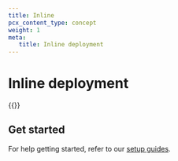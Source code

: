 ```yaml
---
title: Inline
pcx_content_type: concept
weight: 1
meta:
   title: Inline deployment
---
```


# Inline deployment

{{<render file="_setup-inline-overview.md">}}

## Get started

For help getting started, refer to our [setup guides](/email-security/deployment/inline/setup/).
